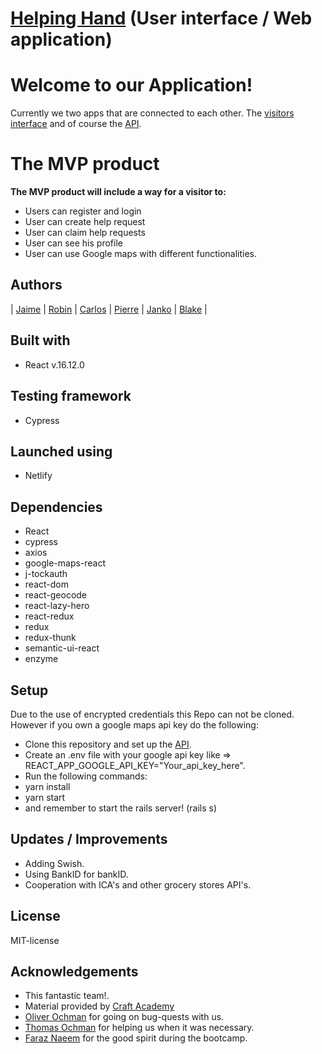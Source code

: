 # [Helping Hand](https://helpinghandproject.netlify.app/) (User interface / Web application)

# Welcome to our Application! 

Currently we two apps that are connected to each other. 
The [visitors interface](https://github.com/CraftAcademy/helping_hand_client) and of course the [API](https://github.com/CraftAcademy/helping_hand_backend).

# The MVP product
**The MVP product will include a way for a visitor to:**
* Users can register and login
* User can create help request
* User can claim help requests
* User can see his profile
* User can use Google maps with different functionalities.

## Authors
| [Jaime](https://github.com/JaimeCrz) | [Robin](https://github.com/robin-lillqvist) | [Carlos](https://github.com/Carltesio) | [Pierre](https://github.com/pierre-1) | [Janko](https://github.com/MadFarmer101) | [Blake](https://github.com/blake-futchi) |

## Built with
* React v.16.12.0

## Testing framework
* Cypress

## Launched using
* Netlify

## Dependencies
* React
* cypress
* axios
* google-maps-react
* j-tockauth
* react-dom
* react-geocode
* react-lazy-hero
* react-redux
* redux
* redux-thunk
* semantic-ui-react
* enzyme

## Setup
Due to the use of encrypted credentials this Repo can not be cloned. However if you own a google maps api key do the following:

- Clone this repository and set up the [API](https://github.com/CraftAcademy/helping_hand_backend).
- Create an .env file with your google api key like => REACT_APP_GOOGLE_API_KEY="Your_api_key_here".
- Run the following commands:
- yarn install
- yarn start
- and remember to start the rails server! (rails s)


## Updates / Improvements
* Adding Swish.
* Using BankID for bankID.
* Cooperation with ICA's and other grocery stores API's.

## License
MIT-license

## Acknowledgements
- This fantastic team!.
- Material provided by [Craft Academy](https://github.com/CraftAcademy)
- [Oliver Ochman](https://github.com/oliverochman) for going on bug-quests with us.
- [Thomas Ochman](https://github.com/tochman) for helping us when it was necessary.
- [Faraz Naeem](https://github.com/faraznaeem) for the good spirit during the bootcamp.
